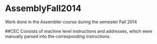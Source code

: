 # AssemblyFall2014
Work done in the Assembler course during the semester Fall 2014

##CEC
Consists of machine level instructions and addresses, which were manually parsed into the corresponding instructions.

